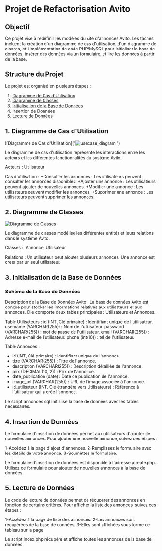# Projet de Refactorisation Avito

## Objectif

Ce projet vise à redéfinir les modèles du site d'annonces Avito. Les tâches incluent la création d'un diagramme de cas d'utilisation, d'un diagramme de classes, et l'implémentation de code PHP/MySQL pour initialiser la base de données, insérer des données via un formulaire, et lire les données à partir de la base.

## Structure du Projet

Le projet est organisé en plusieurs étapes :

1. [Diagramme de Cas d'Utilisation](#1-diagramme-de-cas-dutilisation)
2. [Diagramme de Classes](#2-diagramme-de-classes)
3. [Initialisation de la Base de Données](#3-initialisation-de-la-base-de-données)
4. [Insertion de Données](#4-insertion-de-données)
5. [Lecture de Données](#5-lecture-de-données)

## 1. Diagramme de Cas d'Utilisation

![Diagramme de Cas d'Utilisation]("![usecase_diagram](https://github.com/Youcode-Classe-E-2023-2024/MaryamJammar-Avito/assets/132862036/1f69af98-c24d-4f2d-b35e-bdb32ca3fb32)
")

Le diagramme de cas d'utilisation représente les interactions entre les acteurs et les différentes fonctionnalités du système Avito.

Acteurs :
Utilisateur

Cas d'utilisation :
  +Consulter les annonces : Les utilisateurs peuvent consulter les annonces disponibles.
  +Ajouter une annonce : Les utilisateurs peuvent ajouter de nouvelles annonces.
  +Modifier une annonce : Les utilisateurs peuvent modifier les annonces.
  +Supprimer une annonce : Les utilisateurs peuvent supprimer les annonces.


## 2. Diagramme de Classes

![Diagramme de Classes]("C:\Users\youco\Desktop\uml\diagramme_classe.png")

Le diagramme de classes modélise les différentes entités et leurs relations dans le système Avito.

Classes :
  .Annonce
  .Utilisateur

Relations :
  Un utilisateur peut ajouter plusieurs annonces.
  Une annonce est creer par un seul utilisateur.

## 3. Initialisation de la Base de Données

### Schéma de la Base de Données

Description de la Base de Données Avito :
La base de données Avito est conçue pour stocker les informations relatives aux utilisateurs et aux annonces. Elle comporte deux tables principales : Utilisateurs et Annonces.

Table Utilisateurs :
id (INT, Clé primaire) : Identifiant unique de l'utilisateur.
username (VARCHAR(255)) : Nom de l'utilisateur.
password (VARCHAR(255)) : mot de passe de l'utilisateur.
email (VARCHAR(255)) : Adresse e-mail de l'utilisateur.
phone (int(10)) : tel de l'utilisateur.

Table Annonces :
- id (INT, Clé primaire) : Identifiant unique de l'annonce.
- titre (VARCHAR(255)) : Titre de l'annonce.
- description (VARCHAR(255)) : Description détaillée de l'annonce.
- prix (DECIMAL(10, 2)) : Prix de l'annonce.
- date_publication (date) : Date de publication de l'annonce.
- image_url (VARCHAR(255)) : URL de l'image associée à l'annonce.
- id_utilisateur (INT, Clé étrangère vers Utilisateurs) : Référence à l'utilisateur qui a créé l'annonce.

Le script annonces.sql initialise la base de données avec les tables nécessaires. 

## 4. Insertion de Données
Le formulaire d'insertion de données permet aux utilisateurs  d'ajouter de nouvelles annonces.
Pour ajouter une nouvelle annonce, suivez ces étapes :

1-Accédez à la page d'ajout d'annonces.
2-Remplissez le formulaire avec les détails de votre annonce.
3-Soumettez le formulaire.

Le formulaire d'insertion de données est disponible à l'adresse /create.php. Utilisez ce formulaire pour ajouter de nouvelles annonces à la base de données.


## 5. Lecture de Données
Le code de lecture de données permet de récupérer des annonces en fonction de certains critères.
Pour afficher la liste des annonces, suivez ces étapes :

1-Accédez à la page de liste des annonces.
2-Les annonces sont récupérées de la base de données.
3-Elles sont affichées sous forme de tableau sur la page.

Le script index.php récupère et affiche toutes les annonces de la base de données.


